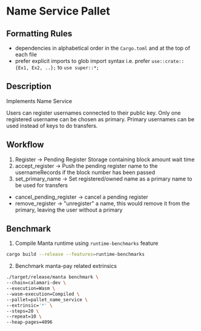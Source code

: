# Name Service Pallet

## Formatting Rules

- dependencies in alphabetical order in the `Cargo.toml` and at the top of each file
- prefer explicit imports to glob import syntax i.e. prefer `use::crate::{Ex1, Ex2, ..};` to `use super::*;`

## Description

Implements Name Service

Users can register usernames connected to their public key.
Only one registered username can be chosen as primary. Primary usernames can be used instead of keys to do transfers.

## Workflow

1. Register -> Pending Register Storage containing block amount wait time
2. accept_register -> Push the pending register name to the usernameRecords if the block number has been passed
3. set_primary_name -> Set registered/owned name as a primary name to be used for transfers

* cancel_pending_register -> cancel a pending register
* remove_register -> "unregister" a name, this would remove it from the primary, leaving the user without a primary

## Benchmark
1. Compile Manta runtime using `runtime-benchmarks` feature
```sh
cargo build --release --features=runtime-benchmarks
```
2. Benchmark manta-pay related extrinsics
```sh
./target/release/manta benchmark \
--chain=calamari-dev \
--execution=Wasm \
--wasm-execution=Compiled \
--pallet=pallet_name_service \
--extrinsic='*' \
--steps=20 \
--repeat=10 \
--heap-pages=4096
```
